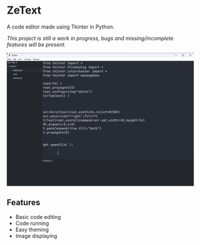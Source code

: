 # ZeText
A code editor made using Tkinter in Python.

*This project is still a work in progress, bugs and missing/incomplete features will be present.*

<img width="600" alt="ZeText window" src="zetext.png">

## Features
- Basic code editing
- Code running
- Easy theming
- Image displaying
